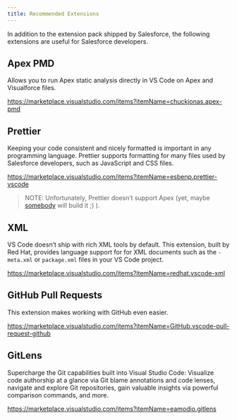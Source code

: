 ```yaml
---
title: Recommended Extensions
---
```


In addition to the extension pack shipped by Salesforce, the following extensions are useful for Salesforce developers.

## Apex PMD

Allows you to run Apex static analysis directly in VS Code on Apex and Visualforce files.

<https://marketplace.visualstudio.com/items?itemName=chuckjonas.apex-pmd>

## Prettier

Keeping your code consistent and nicely formatted is important in any programming language. Prettier supports formatting for many files used by Salesforce developers, such as JavaScript and CSS files.

<https://marketplace.visualstudio.com/items?itemName=esbenp.prettier-vscode>

> NOTE: Unfortunately, Prettier doesn’t support Apex (yet, maybe [somebody](https://github.com/nchursin/prettier-apex) will build it ;) ).

## XML

VS Code doesn’t ship with rich XML tools by default. This extension, built by Red Hat, provides language support for for XML documents such as the `-meta.xml` or `package.xml` files in your VS Code project.

<https://marketplace.visualstudio.com/items?itemName=redhat.vscode-xml>

## GitHub Pull Requests

This extension makes working with GitHub even easier.

<https://marketplace.visualstudio.com/items?itemName=GitHub.vscode-pull-request-github>

## GitLens

Supercharge the Git capabilities built into Visual Studio Code: Visualize code authorship at a glance via Git blame annotations and code lenses, navigate and explore Git repositories, gain valuable insights via powerful comparison commands, and more.

<https://marketplace.visualstudio.com/items?itemName=eamodio.gitlens>

